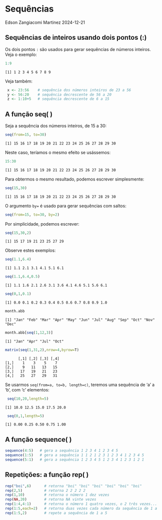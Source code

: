 Sequências
================
Edson Zangiacomi Martinez
2024-12-21

## Sequências de inteiros usando dois pontos (:)

Os dois pontos `:` são usados para gerar sequências de números inteiros.
Veja o exemplo:

``` r
1:9
```

`[1] 1 2 3 4 5 6 7 8 9`

Veja também:

``` r
 x <- 23:56    # sequência dos números inteiros de 23 a 56
 y <- 56:20    # sequência decrescente de 56 a 20
 z <- 1:10+5   # sequência decrescente de 6 a 15
```

## A função seq( )

Seja a sequência dos números inteiros, de 15 a 30:

``` r
seq(from=15, to=30)
```

`[1] 15 16 17 18 19 20 21 22 23 24 25 26 27 28 29 30`

Neste caso, teríamos o mesmo efeito se usássemos:

``` r
15:30
```

`[1] 15 16 17 18 19 20 21 22 23 24 25 26 27 28 29 30`

Para obtermos o mesmo resultado, podemos escrever simplesmente:

``` r
seq(15,30)
```

`[1] 15 16 17 18 19 20 21 22 23 24 25 26 27 28 29 30`

O argumento `by=` é usado para gerar sequências com saltos:

``` r
seq(from=15, to=30, by=2)
```

Por simplicidade, podemos escrever:

``` r
seq(15,30,2) 
```

`[1] 15 17 19 21 23 25 27 29`

Observe estes exemplos:

``` r
seq(1.1,6.4)
```

`[1] 1.1 2.1 3.1 4.1 5.1 6.1`

``` r
seq(1.1,6.4,0.5)
```

`[1] 1.1 1.6 2.1 2.6 3.1 3.6 4.1 4.6 5.1 5.6 6.1`

``` r
seq(0,1,0.1)
```

`[1] 0.0 0.1 0.2 0.3 0.4 0.5 0.6 0.7 0.8 0.9 1.0`

``` r
month.abb
```

`[1] "Jan" "Feb" "Mar" "Apr" "May" "Jun" "Jul" "Aug" "Sep" "Oct" "Nov" "Dec"`

``` r
month.abb[seq(1,12,3)]
```

`[1] "Jan" "Apr" "Jul" "Oct"`

``` r
matrix(seq(1,31,2),nrow=4,byrow=T)
```

          [,1] [,2] [,3] [,4]
    [1,]    1    3    5    7
    [2,]    9   11   13   15
    [3,]   17   19   21   23
    [4,]   25   27   29   31

Se usarmos `seq(from=a, to=b, length=c)`, teremos uma sequência de ‘a’ a
‘b’, com ‘c’ elementos:

``` r
 seq(10,20,length=5)
```

`[1] 10.0 12.5 15.0 17.5 20.0`

``` r
 seq(0,1,length=5)
```

`[1] 0.00 0.25 0.50 0.75 1.00`

## A função sequence( )

``` r
sequence(4:5)   # gera a sequência 1 2 3 4 1 2 3 4 5
sequence(1:5)   # gera a sequência 1 1 2 1 2 3 1 2 3 4 1 2 3 4 5
sequence(5:1)   # gera a sequência 1 2 3 4 5 1 2 3 4 1 2 3 1 2 1
```

## Repetições: a função rep( )

``` r
rep("boi",6)      # retorna "boi" "boi" "boi" "boi" "boi" "boi"
rep(2,5)          # retorna 2 2 2 2 2
rep(1,10)         # retorna o número 1 dez vezes
rep(NA,20)        # retorna NA vinte vezes
rep(1:4,4:1)      # retorna o número 1 quatro vezes, o 2 três vezes...
rep(1:5,each=2)   # retorna duas vezes cada número da sequência de 1 a 5
rep(1:5,2)        # repete a sequência de 1 a 5
```
